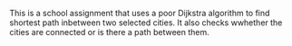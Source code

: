 This is a school assignment that uses a poor Dijkstra algorithm to find shortest path inbetween two selected cities. 
It also checks wwhether the cities are connected or is there a path between them.
